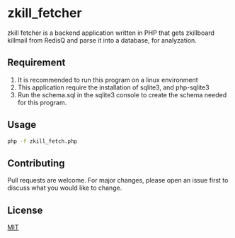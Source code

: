 # zkill_fetcher

zkill fetcher is a backend application written in PHP that gets zkillboard killmail from RedisQ and parse it into a database, for analyzation.

## Requirement

1. It is recommended to run this program on a linux environment
2. This application require the installation of sqlite3, and php-sqlite3
3. Run the schema.sql in the sqlite3 console to create the schema needed for this program. 

## Usage

```bash
php -f zkill_fetch.php
```

## Contributing
Pull requests are welcome. For major changes, please open an issue first to discuss what you would like to change.

## License
[MIT](https://github.com/maxxie114/zkill_fetcher/blob/main/LICENSE)
